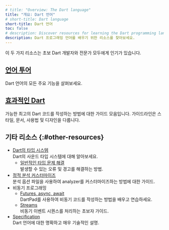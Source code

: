 ```yaml
---
# title: "Overview: The Dart language"
title: "개요: Dart 언어"
# short-title: Dart language
short-title: Dart 언어
toc: false
# description: Discover resources for learning the Dart programming language.
description: Dart 프로그래밍 언어를 배우기 위한 리소스를 찾아보세요.
---
```


이 두 가지 리소스는 초보 Dart 개발자와 전문가 모두에게 인기가 있습니다.

<div class="card-grid">
  <div class="card">
    <h2><a href="/language">언어 투어</a></h2>
    <p>Dart 언어의 모든 주요 기능을 살펴보세요.</p>
  </div>
  <div class="card">
    <h2><a href="/effective-dart">효과적인 Dart</a></h2>
    <p>
      가능한 최고의 Dart 코드를 작성하는 방법에 대한 가이드 모음입니다. 
      가이드라인은 스타일, 문서, 사용법 및 디자인을 다룹니다.
    </p>
  </div>
</div>

## 기타 리소스 {:#other-resources}

* [Dart의 타입 시스템](/language/type-system)<br>
  Dart의 사운드 타입 시스템에 대해 알아보세요.
  * [일반적인 타입 문제 해결](/guides/language/sound-problems)<br>
    발생할 수 있는 오류 및 경고를 해결하는 방법.
* [정적 분석 커스터마이즈](/tools/analysis)<br>
  분석 옵션 파일을 사용하여 analyzer를 커스터마이즈하는 방법에 대한 가이드.
* 비동기 프로그래밍
  * [Futures, async, await](/libraries/async/async-await)<br>
    DartPad를 사용하여 비동기 코드를 작성하는 방법을 배우고 연습하세요.
  * [Streams](/libraries/async/using-streams)<br>
    비동기 이벤트 시퀀스를 처리하는 초보자 가이드.
* [Specification](/guides/language/spec)<br>
  Dart 언어에 대한 명확하고 매우 기술적인 설명.
